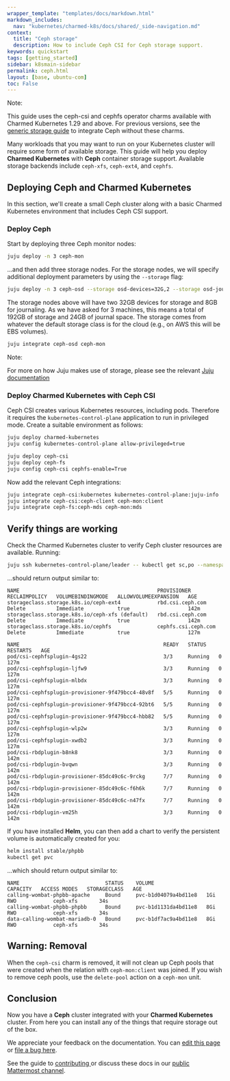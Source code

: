 ```yaml
---
wrapper_template: "templates/docs/markdown.html"
markdown_includes:
  nav: "kubernetes/charmed-k8s/docs/shared/_side-navigation.md"
context:
  title: "Ceph storage"
  description: How to include Ceph CSI for Ceph storage support.
keywords: quickstart
tags: [getting_started]
sidebar: k8smain-sidebar
permalink: ceph.html
layout: [base, ubuntu-com]
toc: False
---
```


<div class="p-notification--positive is-inline">
  <div markdown="1" class="p-notification__content">
    <span class="p-notification__title">Note:</span>
    <p class="p-notification__message">This guide uses the ceph-csi and cephfs operator charms available with Charmed Kubernetes 1.29 and above. For previous versions, see the <a href="/kubernetes/charmed-k8s/docs/storage">generic storage guide</a> to integrate Ceph without these charms.</p>
  </div>
</div>

Many workloads that you may want to run on your Kubernetes cluster will require some
form of available storage. This guide will help you deploy **Charmed Kubernetes** with
**Ceph** container storage support. Available storage backends include `ceph-xfs`,
`ceph-ext4`, and `cephfs`.

## Deploying Ceph and Charmed Kubernetes

In this section, we'll create a small Ceph cluster along with a basic Charmed Kubernetes
environment that includes Ceph CSI support.

### Deploy Ceph

Start by deploying three Ceph monitor nodes:

```bash
juju deploy -n 3 ceph-mon
```

...and then add three storage nodes. For the storage nodes, we will specify additional
deployment parameters by using the `--storage` flag:

```bash
juju deploy -n 3 ceph-osd --storage osd-devices=32G,2 --storage osd-journals=8G,1
```

The storage nodes above will have two 32GB devices for storage and 8GB for journaling.
As we have asked for 3 machines, this means a total of 192GB of storage and 24GB of
journal space. The storage comes from whatever the default storage class is for the
cloud (e.g., on AWS this will be EBS volumes).

```bash
juju integrate ceph-osd ceph-mon
```

<div class="p-notification--information is-inline">
  <div markdown="1" class="p-notification__content">
    <span class="p-notification__title">Note:</span>
    <p class="p-notification__message">For more on how Juju makes use of storage, please see the relevant
<a href="https://juju.is/docs/juju/manage-storage">Juju documentation</a></p>
  </div>
</div>

### Deploy Charmed Kubernetes with Ceph CSI

Ceph CSI creates various Kubernetes resources, including pods. Therefore it requires the
`kubernetes-control-plane` application to run in privileged mode. Create a suitable environment as follows:

```bash
juju deploy charmed-kubernetes
juju config kubernetes-control-plane allow-privileged=true

juju deploy ceph-csi
juju deploy ceph-fs
juju config ceph-csi cephfs-enable=True
```

Now add the relevant Ceph integrations:

```bash
juju integrate ceph-csi:kubernetes kubernetes-control-plane:juju-info
juju integrate ceph-csi:ceph-client ceph-mon:client
juju integrate ceph-fs:ceph-mds ceph-mon:mds
```

## Verify things are working

Check the Charmed Kubernetes cluster to verify Ceph cluster resources are
available. Running:

```bash
juju ssh kubernetes-control-plane/leader -- kubectl get sc,po --namespace default
```

...should return output similar to:

```no-highlight
NAME                                             PROVISIONER           RECLAIMPOLICY   VOLUMEBINDINGMODE   ALLOWVOLUMEEXPANSION   AGE
storageclass.storage.k8s.io/ceph-ext4            rbd.csi.ceph.com      Delete          Immediate           true                   142m
storageclass.storage.k8s.io/ceph-xfs (default)   rbd.csi.ceph.com      Delete          Immediate           true                   142m
storageclass.storage.k8s.io/cephfs               cephfs.csi.ceph.com   Delete          Immediate           true                   127m

NAME                                               READY   STATUS    RESTARTS   AGE
pod/csi-cephfsplugin-4gs22                         3/3     Running   0          127m
pod/csi-cephfsplugin-ljfw9                         3/3     Running   0          127m
pod/csi-cephfsplugin-mlbdx                         3/3     Running   0          127m
pod/csi-cephfsplugin-provisioner-9f479bcc4-48v8f   5/5     Running   0          127m
pod/csi-cephfsplugin-provisioner-9f479bcc4-92bt6   5/5     Running   0          127m
pod/csi-cephfsplugin-provisioner-9f479bcc4-hbb82   5/5     Running   0          127m
pod/csi-cephfsplugin-wlp2w                         3/3     Running   0          127m
pod/csi-cephfsplugin-xwdb2                         3/3     Running   0          127m
pod/csi-rbdplugin-b8nk8                            3/3     Running   0          142m
pod/csi-rbdplugin-bvqwn                            3/3     Running   0          142m
pod/csi-rbdplugin-provisioner-85dc49c6c-9rckg      7/7     Running   0          142m
pod/csi-rbdplugin-provisioner-85dc49c6c-f6h6k      7/7     Running   0          142m
pod/csi-rbdplugin-provisioner-85dc49c6c-n47fx      7/7     Running   0          142m
pod/csi-rbdplugin-vm25h                            3/3     Running   0          142m
```

If you have installed **Helm**, you can then add a chart to verify the persistent volume
is automatically created for you:

```bash
helm install stable/phpbb
kubectl get pvc
```

...which should return output similar to:

```ǹo-highlight
NAME                            STATUS    VOLUME                 CAPACITY   ACCESS MODES   STORAGECLASS   AGE
calling-wombat-phpbb-apache     Bound     pvc-b1d04079a4bd11e8   1Gi        RWO            ceph-xfs       34s
calling-wombat-phpbb-phpbb      Bound     pvc-b1d1131da4bd11e8   8Gi        RWO            ceph-xfs       34s
data-calling-wombat-mariadb-0   Bound     pvc-b1df7ac9a4bd11e8   8Gi        RWO            ceph-xfs       34s
```

## Warning: Removal

When the `ceph-csi` charm is removed, it will not clean up Ceph pools that were created
when the relation with `ceph-mon:client` was joined. If you wish to remove ceph pools,
use the `delete-pool` action on a `ceph-mon` unit.

## Conclusion

Now you have a **Ceph** cluster integrated with your **Charmed Kubernetes** cluster. From
here you can install any of the things that require storage out of the box.

<!-- FEEDBACK -->
<div class="p-notification--information">
  <div class="p-notification__content">
    <p class="p-notification__message">We appreciate your feedback on the documentation. You can
    <a href="https://github.com/charmed-kubernetes/kubernetes-docs/edit/main/pages/k8s/ceph.md" >edit this page</a>
    or
    <a href="https://github.com/charmed-kubernetes/kubernetes-docs/issues/new">file a bug here</a>.</p>
    <p>See the guide to <a href="/kubernetes/charmed-k8s/docs/how-to-contribute"> contributing </a> or discuss these docs in our <a href="https://chat.charmhub.io/charmhub/channels/kubernetes"> public Mattermost channel</a>.</p>
  </div>
</div>
